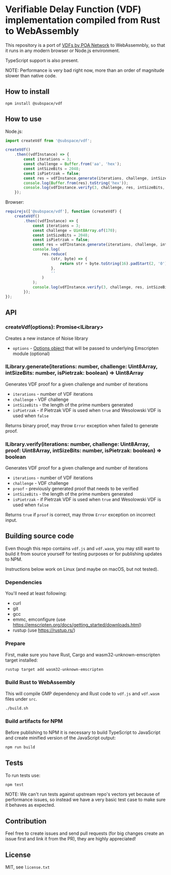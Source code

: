 # Verifiable Delay Function (VDF) implementation compiled from Rust to WebAssembly
This repository is a port of [VDFs by POA Network](https://github.com/poanetwork/vdf) to WebAssemnbly, so that it runs in any modern browser or Node.js environment.

TypeScript support is also present.

NOTE: Performance is very bad right now, more than an order of magnitude slower than native code.

## How to install
```
npm install @subspace/vdf
```

## How to use
Node.js:
```javascript
import createVdf from '@subspace/vdf';

createVdf()
    .then((vdfInstance) => {
        const iterations = 3;
        const challenge = Buffer.from('aa', 'hex');
        const intSizeBits = 2048;
        const isPietrzak = false;
        const res = vdfInstance.generate(iterations, challenge, intSizeBits, isPietrzak);
        console.log(Buffer.from(res).toString('hex'));
        console.log(vdfInstance.verify(3, challenge, res, intSizeBits, isPietrzak));
    });
```
Browser:
```javascript
requirejs(['@subspace/vdf'], function (createVdf) {
    createVdf()
        .then((vdfInstance) => {
            const iterations = 3;
            const challenge = Uint8Array.of(170);
            const intSizeBits = 2048;
            const isPietrzak = false;
            const res = vdfInstance.generate(iterations, challenge, intSizeBits, isPietrzak);
            console.log(
                res.reduce(
                    (str, byte) => {
                        return str + byte.toString(16).padStart(2, '0');
                    },
                    ''
                )
            );
            console.log(vdfInstance.verify(3, challenge, res, intSizeBits, isPietrzak));
        });
});
```

## API

### createVdf(options): Promise\<ILibrary\>
Creates a new instance of Noise library
* `options` - [Options object](https://kripken.github.io/emscripten-site/docs/api_reference/module.html#affecting-execution) that will be passed to underlying Emscripten module (optional)

### ILibrary.generate(iterations: number, challenge: Uint8Array, intSizeBits: number, isPietrzak: boolean) => Uint8Array
Generates VDF proof for a given challenge and number of iterations

* `iterations` - number of VDF iterations
* `challenge` - VDF challenge
* `intSizeBits` - the length of the prime numbers generated
* `isPietrzak` - if Pietrzak VDF is used when `true` and Wesolowski VDF is used when `false`

Returns binary proof, may throw `Error` exception when failed to generate proof.

### ILibrary.verify(iterations: number, challenge: Uint8Array, proof: Uint8Array, intSizeBits: number, isPietrzak: boolean) => boolean
Generates VDF proof for a given challenge and number of iterations

* `iterations` - number of VDF iterations
* `challenge` - VDF challenge
* `proof` - previously generated proof that needs to be verified
* `intSizeBits` - the length of the prime numbers generated
* `isPietrzak` - if Pietrzak VDF is used when `true` and Wesolowski VDF is used when `false`

Returns `true` if `proof` is correct, may throw `Error` exception on incorrect input.

## Building source code
Even though this repo contains `vdf.js` and `vdf.wasm`, you may still want to build it from source yourself for testing purposes or for publishing updates to NPM.

Instructions below work on Linux (and maybe on macOS, but not tested).

### Dependencies
You'll need at least following:
* curl
* git
* gcc
* emmc, emconfigure (use https://emscripten.org/docs/getting_started/downloads.html)
* rustup (use https://rustup.rs/)

### Prepare
First, make sure you have Rust, Cargo and wasm32-unknown-emscripten target installed:
```bash
rustup target add wasm32-unknown-emscripten
```

### Build Rust to WebAssembly
This will compile GMP dependency and Rust code to `vdf.js` and `vdf.wasm` files under `src`.
```bash
./build.sh
```

### Build artifacts for NPM
Before publishing to NPM it is necessary to build TypeScript to JavaScript and create minified version of the JavaScript output:
```bash
npm run build
```

## Tests
To run tests use:
```bash
npm test
```

NOTE: We can't run tests against upstream repo's vectors yet because of performance issues, so instead we have a very basic test case to make sure it behaves as expected.

## Contribution
Feel free to create issues and send pull requests (for big changes create an issue first and link it from the PR), they are highly appreciated!

## License
MIT, see `license.txt`
